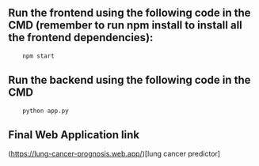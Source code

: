 
## Run the frontend using the following code in the CMD (remember to run npm install to install all the frontend dependencies):
        npm start

## Run the backend using the following code in the CMD
        python app.py

## Final Web Application link
(https://lung-cancer-prognosis.web.app/)[lung cancer predictor]